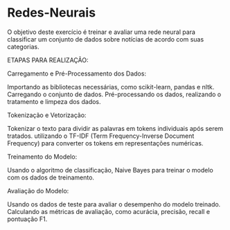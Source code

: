 # Redes-Neurais
O objetivo deste exercício é treinar e avaliar uma rede neural para classificar um conjunto de dados sobre notícias de acordo com suas categorias.

ETAPAS PARA REALIZAÇÃO:



Carregamento e Pré-Processamento dos Dados:

Importando as bibliotecas necessárias, como scikit-learn, pandas e nltk.
Carregando o conjunto de dados.
Pré-processando os dados, realizando o tratamento e limpeza dos dados.


Tokenização e Vetorização:

Tokenizar o texto para dividir as palavras em tokens individuais após serem tratados.
utilizando o TF-IDF (Term Frequency-Inverse Document Frequency) para converter os tokens em representações numéricas.


Treinamento do Modelo:

Usando o algoritmo de classificação, Naive Bayes para treinar o modelo com os dados de treinamento.


Avaliação do Modelo:

Usando os dados de teste para avaliar o desempenho do modelo treinado.
Calculando as métricas de avaliação, como acurácia, precisão, recall e pontuação F1.


